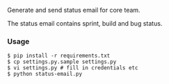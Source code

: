 Generate and send status email for core team.

The status email contains sprint, build and bug status.

### Usage

```
$ pip install -r requirements.txt
$ cp settings.py.sample settings.py
$ vi settings.py # fill in credentials etc
$ python status-email.py
```
